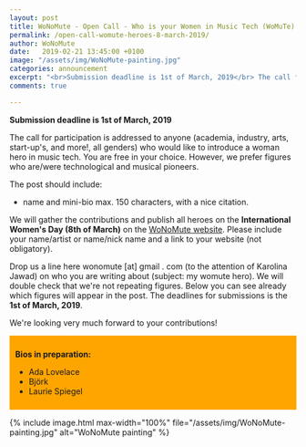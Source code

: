 ```yaml
---
layout: post
title: WoNoMute - Open Call - Who is your Women in Music Tech (WoMuTe) Hero?
permalink: /open-call-womute-heroes-8-march-2019/
author: WoNoMute
date:   2019-02-21 13:45:00 +0100
image: "/assets/img/WoNoMute-painting.jpg"
categories: announcement
excerpt: "<br>Submission deadline is 1st of March, 2019</br> The call for participation is addressed to anyone (academia, industry, arts, start-up's, and more!, all genders) who would like to introduce a woman hero in music tech. You are free in your choice. However, we prefer figures who are/were technological and musical pioneers."
comments: true

---
```


**Submission deadline is 1st of March, 2019**

The call for participation is addressed to anyone (academia, industry, arts, start-up's, and more!, all genders) who would like to introduce a woman hero in music tech. You are free in your choice. However, we prefer figures who are/were technological and musical pioneers.

The post should include:

- name and mini-bio max. 150 characters, with a nice citation.

We will gather the contributions and publish all heroes on the **International Women's Day (8th of March)** on the [WoNoMute website](http://wonomute.no/). Please include your name/artist or name/nick name and a link to your website (not obligatory).

Drop us a line here wonomute [at] gmail . com (to the attention of Karolina Jawad) on who you are writing about (subject: my womute hero). We will double check that we're not repeating figures. Below you can see already which figures will appear in the post. The deadlines for submissions is the **1st of March, 2019**.

We're looking very much forward to your contributions!

<div style="background:orange; padding:2%; margin-bottom:2%">
<p><strong>Bios in preparation:</strong></p>
<ul>
<li>Ada Lovelace</li>
<li>Björk</li>
<li>Laurie Spiegel</li>
</ul>
</div>

{% include image.html
max-width="100%" file="/assets/img/WoNoMute-painting.jpg" alt="WoNoMute painting" %}
